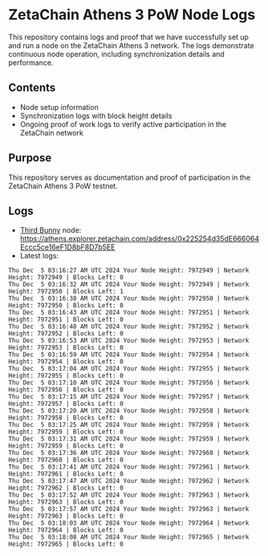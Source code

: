 # ZetaChain Athens 3 PoW Node Logs
This repository contains logs and proof that we have successfully set up and run a node on the ZetaChain Athens 3 network. The logs demonstrate continuous node operation, including synchronization details and performance.

## Contents
- Node setup information
- Synchronization logs with block height details
- Ongoing proof of work logs to verify active participation in the ZetaChain network

## Purpose
This repository serves as documentation and proof of participation in the ZetaChain Athens 3 PoW testnet.

## Logs

- [Third Bunny](https://thirdbunny.xyz/) node: https://athens.explorer.zetachain.com/address/0x225254d35dE666064Eccc5ce16eF1D8bF8D7b5EE
- Latest logs:
```
Thu Dec  5 03:16:27 AM UTC 2024 Your Node Height: 7972949 | Network Height: 7972949 | Blocks Left: 0
Thu Dec  5 03:16:32 AM UTC 2024 Your Node Height: 7972949 | Network Height: 7972950 | Blocks Left: 1
Thu Dec  5 03:16:38 AM UTC 2024 Your Node Height: 7972950 | Network Height: 7972950 | Blocks Left: 0
Thu Dec  5 03:16:43 AM UTC 2024 Your Node Height: 7972951 | Network Height: 7972951 | Blocks Left: 0
Thu Dec  5 03:16:48 AM UTC 2024 Your Node Height: 7972952 | Network Height: 7972952 | Blocks Left: 0
Thu Dec  5 03:16:53 AM UTC 2024 Your Node Height: 7972953 | Network Height: 7972953 | Blocks Left: 0
Thu Dec  5 03:16:59 AM UTC 2024 Your Node Height: 7972954 | Network Height: 7972954 | Blocks Left: 0
Thu Dec  5 03:17:04 AM UTC 2024 Your Node Height: 7972955 | Network Height: 7972955 | Blocks Left: 0
Thu Dec  5 03:17:10 AM UTC 2024 Your Node Height: 7972956 | Network Height: 7972956 | Blocks Left: 0
Thu Dec  5 03:17:15 AM UTC 2024 Your Node Height: 7972957 | Network Height: 7972957 | Blocks Left: 0
Thu Dec  5 03:17:20 AM UTC 2024 Your Node Height: 7972958 | Network Height: 7972958 | Blocks Left: 0
Thu Dec  5 03:17:25 AM UTC 2024 Your Node Height: 7972959 | Network Height: 7972959 | Blocks Left: 0
Thu Dec  5 03:17:31 AM UTC 2024 Your Node Height: 7972959 | Network Height: 7972959 | Blocks Left: 0
Thu Dec  5 03:17:36 AM UTC 2024 Your Node Height: 7972960 | Network Height: 7972960 | Blocks Left: 0
Thu Dec  5 03:17:41 AM UTC 2024 Your Node Height: 7972961 | Network Height: 7972961 | Blocks Left: 0
Thu Dec  5 03:17:47 AM UTC 2024 Your Node Height: 7972962 | Network Height: 7972962 | Blocks Left: 0
Thu Dec  5 03:17:52 AM UTC 2024 Your Node Height: 7972963 | Network Height: 7972963 | Blocks Left: 0
Thu Dec  5 03:17:57 AM UTC 2024 Your Node Height: 7972963 | Network Height: 7972963 | Blocks Left: 0
Thu Dec  5 03:18:03 AM UTC 2024 Your Node Height: 7972964 | Network Height: 7972964 | Blocks Left: 0
Thu Dec  5 03:18:08 AM UTC 2024 Your Node Height: 7972965 | Network Height: 7972965 | Blocks Left: 0
```
